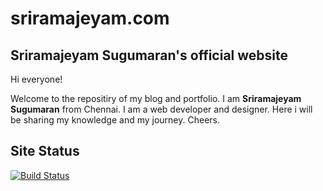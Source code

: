 sriramajeyam.com
================

Sriramajeyam Sugumaran's official website
-----------------------------------------

Hi everyone! 

Welcome to the repositiry of my blog and portfolio. I am **Sriramajeyam Sugumaran** from Chennai. I am a web developer and designer. Here i will be sharing my knowledge and my journey. Cheers.

Site Status
-----------

[![Build Status](https://travis-ci.org/yesoreyeram/yesoreyeram.github.io.svg)](https://travis-ci.org/yesoreyeram/yesoreyeram.github.io)

